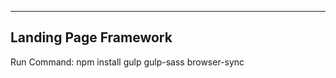 ---------------------------------------
Landing Page Framework
---------------------------------------

Run Command:
npm install gulp gulp-sass browser-sync  
